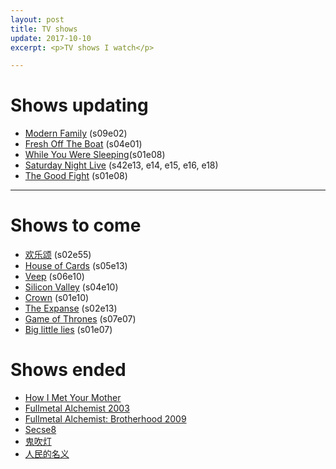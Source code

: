 ```yaml
---
layout: post
title: TV shows
update: 2017-10-10
excerpt: <p>TV shows I watch</p>

---
```


# Shows updating

* [Modern Family](http://www.imdb.com/title/tt1442437/) (s09e02)
* [Fresh Off The Boat](http://www.imdb.com/title/tt3551096/) (s04e01)
* [While You Were Sleeping](http://www.imdb.com/title/tt6256484/)(s01e08)
* [Saturday Night Live](http://www.imdb.com/title/tt0072562/) (s42e13, e14, e15, e16, e18)
* [The Good Fight](http://www.imdb.com/title/tt5853176/) (s01e08)

---

# Shows to come

* [欢乐颂](https://movie.douban.com/subject/26743573/) (s02e55)
* [House of Cards](http://www.imdb.com/title/tt1856010/) (s05e13)
* [Veep](http://www.imdb.com/title/tt1759761) (s06e10)
* [Silicon Valley](http://www.imdb.com/title/tt2575988/) (s04e10)
* [Crown](http://www.imdb.com/title/tt4786824/) (s01e10)
* [The Expanse](http://www.imdb.com/title/tt3230854/) (s02e13)
* [Game of Thrones](http://www.imdb.com/title/tt0944947/) (s07e07)
* [Big little lies](http://www.imdb.com/title/tt3920596/) (s01e07)

# Shows ended

* [How I Met Your Mother](http://www.imdb.com/title/tt0460649/)
* [Fullmetal Alchemist 2003](http://www.imdb.com/title/tt0421357/)
* [Fullmetal Alchemist: Brotherhood 2009](http://www.imdb.com/title/tt1355642/)
* [Secse8](http://www.imdb.com/title/tt2431438/)
* [鬼吹灯](http://www.imdb.com/title/tt6413278/)
* [人民的名义](http://www.imdb.com/title/tt6742348/)
